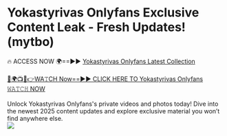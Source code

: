 # Yokastyrivas Onlyfans Exclusive Content Leak - Fresh Updates! (mytbo)

🔥 ACCESS NOW 🌍==►► <a href="https://tinyurl.com/kvy9nzfs" rel="nofollow">Yokastyrivas Onlyfans Latest Collection</a>
<br><br>
[🔴🌍📺📱👉WA𝚃CH Now==►► CLICK HERE TO Yokastyrivas Onlyfans 𝚆𝙰𝚃𝙲𝙷 NOW](https://tinyurl.com/kvy9nzfs)
<br><br>
Unlock Yokastyrivas Onlyfans's private videos and photos today! Dive into the newest 2025 content updates and explore exclusive material you won’t find anywhere else.
<br>
<a href="https://tinyurl.com/kvy9nzfs" rel="nofollow" data-target="animated-image.originalLink"><img src="https://camo.githubusercontent.com/8a4f000d20f83aca3bf7ec5f350d767afa0574a8a352519fd8cfa583a6f93a33/68747470733a2f2f692e696d6775722e636f6d2f644a486b345a712e676966" data-canonical-src="https://i.imgur.com/dJHk4Zq.gif" style="max-width: 100%; display: inline-block;" data-target="animated-image.originalImage"></a>
<br>
